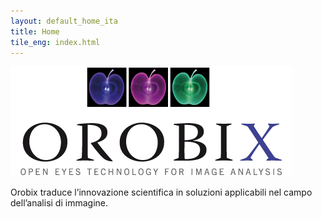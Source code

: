 ```yaml
---
layout: default_home_ita
title: Home
tile_eng: index.html
---
```


<div class="tweetcontainer">
<div class="tweet"></div>
<div id="ticker" class="query"></div>
</div>

![Orobix_home](/Media/logohome.png)  

<p id="intro">Orobix traduce l&rsquo;innovazione scientifica in soluzioni applicabili nel campo dell&rsquo;analisi di immagine.</p>

